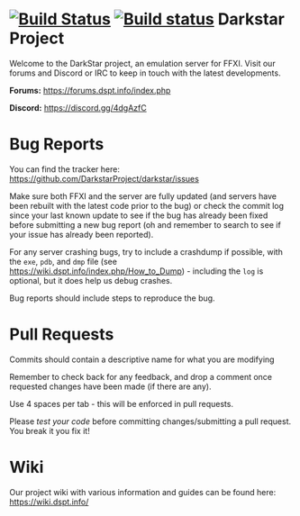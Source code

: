 [![Build Status](https://travis-ci.org/DarkstarProject/darkstar.svg?branch=master)](https://travis-ci.org/DarkstarProject/darkstar)
[![Build status](https://ci.appveyor.com/api/projects/status/69bemc5htluv9ss3/branch/master?svg=true)](https://ci.appveyor.com/project/teschnei/darkstar/branch/master)
Darkstar Project
========

Welcome to the DarkStar project, an emulation server for FFXI.
Visit our forums and Discord or IRC to keep in touch with the latest developments.

**Forums:** https://forums.dspt.info/index.php

**Discord:**
https://discord.gg/4dgAzfC

Bug Reports
========
You can find the tracker here: https://github.com/DarkstarProject/darkstar/issues

Make sure both FFXI and the server are fully updated (and servers have been rebuilt with the latest code prior to the bug) or check the commit log since your last known update to see if the bug has already been fixed before submitting a new bug report (oh and remember to search to see if your issue has already been reported).

For any server crashing bugs, try to include a crashdump if possible, with the ```exe```, ```pdb```, and ```dmp``` file (see https://wiki.dspt.info/index.php/How_to_Dump) - including the ```log``` is optional, but it does help us debug crashes.

Bug reports should include steps to reproduce the bug.

Pull Requests
========
Commits should contain a descriptive name for what you are modifying

Remember to check back for any feedback, and drop a comment once requested changes have been made (if there are any).

Use 4 spaces per tab - this will be enforced in pull requests.

Please *test your code* before committing changes/submitting a pull request. You break it you fix it!

Wiki
========
Our project wiki with various information and guides can be found here:
https://wiki.dspt.info/
